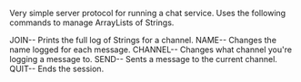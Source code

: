 Very simple server protocol for running a chat service. Uses the following commands to manage ArrayLists of Strings.

JOIN-- Prints the full log of Strings for a channel.
NAME-- Changes the name logged for each message.
CHANNEL-- Changes what channel you're logging a message to.
SEND-- Sents a message to the current channel.
QUIT--  Ends the session.
